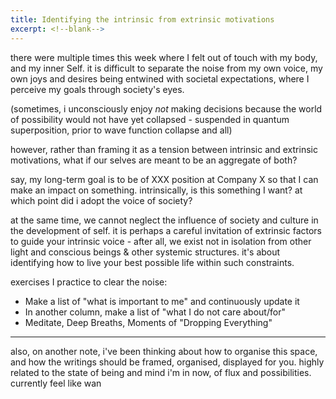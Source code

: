 ```yaml
---
title: Identifying the intrinsic from extrinsic motivations
excerpt: <!--blank-->
---
```


there were multiple times this week where I felt out of touch with my body, and my inner Self. it is difficult to separate the noise from my own voice, my own joys and desires being entwined with societal expectations, where I perceive my goals through society's eyes. 

(sometimes, i unconsciously enjoy *not* making decisions because the world of possibility would not have yet collapsed - suspended in quantum superposition, prior to wave function collapse and all)

however, rather than framing it as a tension between intrinsic and extrinsic motivations, what if our selves are meant to be an aggregate of both?

say, my long-term goal is to be of XXX position at Company X so that I can make an impact on something. intrinsically, is this something I want? at which point did i adopt the voice of society?

at the same time, we cannot neglect the influence of society and culture in the development of self. it is perhaps a careful invitation of extrinsic factors to guide your intrinsic voice - after all, we exist not in isolation from other light and conscious beings & other systemic structures. it's about identifying how to live your best possible life within such constraints.


exercises I practice to clear the noise:
- Make a list of "what is important to me" and continuously update it
- In another column, make a list of "what I do not care about/for"
- Meditate, Deep Breaths, Moments of "Dropping Everything"

---

also, on another note, i've been thinking about how to organise this space, and how the writings should be framed, organised, displayed for you. highly related to the state of being and mind i'm in now, of flux and possibilities. currently feel like wan